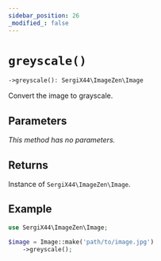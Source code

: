 ```yaml
---
sidebar_position: 26
_modified_: false
---
```

# `greyscale()`

```php
->greyscale(): SergiX44\ImageZen\Image
```
Convert the image to grayscale.

## Parameters

<i>This method has no parameters.</i>

## Returns

Instance of `SergiX44\ImageZen\Image`.

## Example

```php
use SergiX44\ImageZen\Image;

$image = Image::make('path/to/image.jpg')
    ->greyscale();

```
